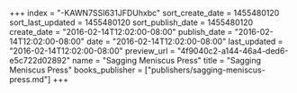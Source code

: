+++
index = "-KAWN7SSl631JFDUhxbc"
sort_create_date = 1455480120
sort_last_updated = 1455480120
sort_publish_date = 1455480120
create_date = "2016-02-14T12:02:00-08:00"
publish_date = "2016-02-14T12:02:00-08:00"
date = "2016-02-14T12:02:00-08:00"
last_updated = "2016-02-14T12:02:00-08:00"
preview_url = "4f9040c2-a144-46a4-ded6-e5c722d02892"
name = "Sagging Meniscus Press"
title = "Sagging Meniscus Press"
books_publisher = ["publishers/sagging-meniscus-press.md"]
+++
